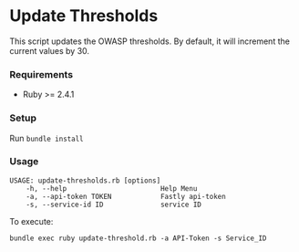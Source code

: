 # Update Thresholds

This script updates the OWASP thresholds. By default, it will increment the current values by 30.

### Requirements

-   Ruby >= 2.4.1

### Setup

Run `bundle install`

### Usage

    USAGE: update-thresholds.rb [options]
        -h, --help                       Help Menu
        -a, --api-token TOKEN            Fastly api-token
        -s, --service-id ID              service ID

To execute:

    bundle exec ruby update-threshold.rb -a API-Token -s Service_ID
